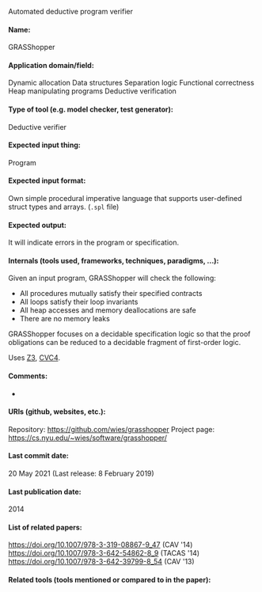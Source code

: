 Automated deductive program verifier

#### Name:
GRASShopper

#### Application domain/field:
Dynamic allocation
Data structures
Separation logic
Functional correctness
Heap manipulating programs
Deductive verification

#### Type of tool (e.g. model checker, test generator):
Deductive verifier

#### Expected input thing:
Program

#### Expected input format:
Own simple procedural imperative language that supports user-defined struct types and arrays. (`.spl` file)

#### Expected output:
It will indicate errors in the program or specification.

#### Internals (tools used, frameworks, techniques, paradigms, ...):
Given an input program, GRASShopper will check the following:
- All procedures mutually satisfy their specified contracts
- All loops satisfy their loop invariants
- All heap accesses and memory deallocations are safe
- There are no memory leaks

GRASShopper focuses on a decidable specification logic so that the proof obligations can be reduced to a decidable fragment of first-order logic.

Uses [Z3](Solvers/SMT/Z3.md), [CVC4](Solvers/SMT/CVC4.md).

#### Comments:
-

#### URIs (github, websites, etc.):
Repository: https://github.com/wies/grasshopper
Project page: https://cs.nyu.edu/~wies/software/grasshopper/

#### Last commit date:
20 May 2021
(Last release: 8 February 2019)

#### Last publication date:
2014

#### List of related papers:
https://doi.org/10.1007/978-3-319-08867-9_47 (CAV '14)
https://doi.org/10.1007/978-3-642-54862-8_9 (TACAS '14)
https://doi.org/10.1007/978-3-642-39799-8_54 (CAV '13)

#### Related tools (tools mentioned or compared to in the paper):
